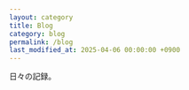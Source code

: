 ```yaml
---
layout: category
title: Blog
category: blog
permalink: /blog
last_modified_at: 2025-04-06 00:00:00 +0900
---
```


日々の記録。